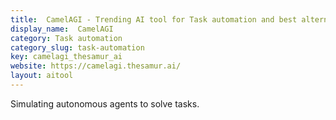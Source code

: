 ```yaml
---
title:  CamelAGI - Trending AI tool for Task automation and best alternatives
display_name:  CamelAGI
category: Task automation
category_slug: task-automation
key: camelagi_thesamur_ai
website: https://camelagi.thesamur.ai/
layout: aitool
---
```


Simulating autonomous agents to solve tasks.
